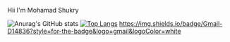 Hii I'm Mohamad Shukry

![Anurag's GitHub stats](https://github-readme-stats.vercel.app/api?username=MohamadShukry&show_icons=true&theme=radical)
[![Top Langs](https://github-readme-stats.vercel.app/api/top-langs/?username=MohamadShukry&layout=compact)](https://github.com/MohamadShukry/github-readme-stats)
https://img.shields.io/badge/Gmail-D14836?style=for-the-badge&logo=gmail&logoColor=white
